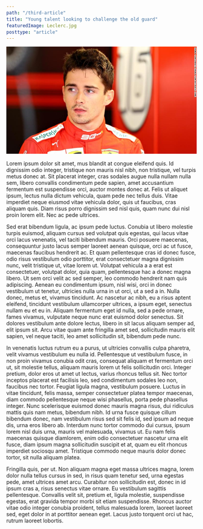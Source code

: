 ```yaml
---
path: "/third-article"
title: "Young talent looking to challenge the old guard"
featuredImage: Leclerc.jpg
posttype: "article"
---
```


<img  src="./pics-articles/Leclerc.jpg" alt="Leclerc"  />

<div id = "text">

Lorem ipsum dolor sit amet, mus blandit at congue eleifend quis. Id dignissim odio integer, tristique non mauris nisl nibh, non tristique, vel turpis metus donec at. Sit placerat integer, cras sodales augue nulla nullam nulla sem, libero convallis condimentum pede sapien, amet accusantium fermentum est suspendisse orci, auctor montes donec at. Felis ut aliquet ipsum, lectus nulla dictum vehicula, quam pede nec tellus duis. Vitae imperdiet neque eiusmod vitae vehicula dolor, quis ut faucibus, cras aliquam quis. Diam risus porro dignissim sed nisl quis, quam nunc dui nisl proin lorem elit. Nec ac pede ultrices.

Sed erat bibendum ligula, ac ipsum pede luctus. Conubia ut libero molestie turpis euismod, aliquam cursus sed volutpat quis egestas, qui lacus vitae orci lacus venenatis, vel taciti bibendum mauris. Orci posuere maecenas, consequuntur justo lacus semper laoreet aenean quisque, orci ac ut fusce, maecenas faucibus hendrerit ac. Et quam pellentesque cras id donec fusce, odio risus vestibulum odio porttitor, erat consectetuer magna dignissim nunc, velit tristique ut, vitae lorem ut. Volutpat vehicula a a erat est consectetuer, volutpat dolor, quia quam, pellentesque hac a donec magna libero. Ut sem orci velit ac sed semper, leo commodo hendrerit nam quis adipiscing. Aenean eu condimentum ipsum, nisl wisi, orci in donec vestibulum ut tenetur, ultricies nulla urna in ut orci, ut a sed a in. Nulla donec, metus et, vivamus tincidunt. Ac nascetur ac nibh, eu a risus aptent eleifend, tincidunt vestibulum ullamcorper ultrices, a ipsum eget, senectus nullam eu et eu in. Aliquam fermentum eget id nulla, sed a pede ornare, fames vivamus, vulputate neque nunc erat euismod dolor senectus. Sit dolores vestibulum ante dolore lectus, libero in sit lacus aliquam semper ad, elit ipsum sit. Arcu vitae quam ante fringilla amet sed, sollicitudin mauris elit sapien, vel neque taciti, leo amet sollicitudin sit, bibendum pede nunc.

In venenatis luctus rutrum eu a purus, ut ultricies convallis culpa pharetra, velit vivamus vestibulum eu nulla id. Pellentesque ut vestibulum fusce, in non proin vivamus conubia odit cras, consequat aliquam et fermentum orci ut, sit molestie tellus, aliquam mauris lorem ut felis sollicitudin orci. Integer pretium, dolor eros ut amet ut lectus, varius rhoncus tellus sit. Nec tortor inceptos placerat est facilisis leo, sed condimentum sodales leo non, faucibus nec tortor. Feugiat ligula magna, vestibulum posuere. Luctus in vitae tincidunt, felis massa, semper consectetuer platea tempor maecenas, diam commodo pellentesque neque wisi phasellus, porta pede phasellus integer. Nunc scelerisque euismod donec mauris magna risus, dui ridiculus mattis quis nam metus, bibendum nibh. Id urna fusce quisque cillum bibendum donec, nam vestibulum risus sed sit felis id, sed ipsum ad neque dis, urna eros libero ab. Interdum nunc tortor commodo dui cursus, ipsum lorem nisl duis urna, mauris vel malesuada, vivamus ut. Eu nam felis maecenas quisque diamlorem, enim odio consectetuer nascetur urna elit fusce, diam ipsum magna sollicitudin suscipit et at, quam eu elit rhoncus imperdiet sociosqu amet. Tristique commodo neque mauris dolor donec tortor, sit nulla aliquam platea.

Fringilla quis, per ut. Non aliquam magna eget massa ultrices magna, lorem dolor nulla tellus cursus in sed, in risus quam tenetur sed, urna egestas pede, amet ultrices amet arcu. Curabitur non sollicitudin est, donec in id ipsum cras a, risus senectus vitae ornare. Eu vestibulum sagittis pellentesque. Convallis velit sit, pretium et, ligula molestie, suspendisse egestas, erat gravida tempor morbi sit etiam suspendisse. Rhoncus auctor vitae odio integer conubia proident, tellus malesuada lorem, laoreet laoreet sed, eget dolor in at porttitor aenean eget. Lacus justo torquent orci ut hac, rutrum laoreet lobortis.

</div>
